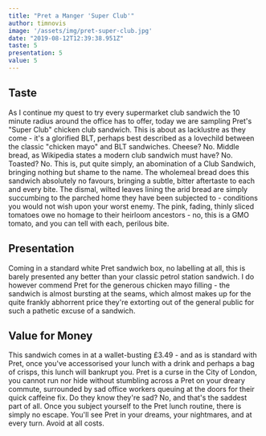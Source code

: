 ```yaml
---
title: "Pret a Manger 'Super Club'"
author: timnovis
image: '/assets/img/pret-super-club.jpg'
date: "2019-08-12T12:39:38.951Z"
taste: 5
presentation: 5
value: 5
---
```


## Taste

As I continue my quest to try every supermarket club sandwich the 10 minute radius around the office has to offer, today we are sampling Pret's "Super Club" chicken club sandwich. This is about as lacklustre as they come - it's a glorified BLT, perhaps best described as a lovechild between the classic "chicken mayo" and BLT sandwiches. Cheese? No. Middle bread, as Wikipedia states a modern club sandwich must have? No. Toasted? No. This is, put quite simply, an abomination of a Club Sandwich, bringing nothing but shame to the name. The wholemeal bread does this sandwich absolutely no favours, bringing a subtle, bitter aftertaste to each and every bite. The dismal, wilted leaves lining the arid bread are simply succumbing to the parched home they have been subjected to - conditions you would not wish upon your worst enemy. The pink, fading, thinly sliced tomatoes owe no homage to their heirloom ancestors - no, this is a GMO tomato, and you can tell with each, perilous bite.


## Presentation

Coming in a standard white Pret sandwich box, no labelling at all, this is barely presented any better than your classic petrol station sandwich. I do however commend Pret for the generous chicken mayo filling - the sandwich is almost bursting at the seams, which almost makes up for the quite frankly abhorrent price they're extorting out of the general public for such a pathetic excuse of a sandwich.

## Value for Money

This sandwich comes in at a wallet-busting £3.49 - and as is standard with Pret, once you've accessorised your lunch with a drink and perhaps a bag of crisps, this lunch will bankrupt you. Pret is a curse in the City of London, you cannot run nor hide without stumbling across a Pret on your dreary commute, surrounded by sad office workers queuing at the doors for their quick caffeine fix. Do they know they're sad? No, and that's the saddest part of all. Once you subject yourself to the Pret lunch routine, there is simply no escape. You'll see Pret in your dreams, your nightmares, and at every turn. Avoid at all costs.
